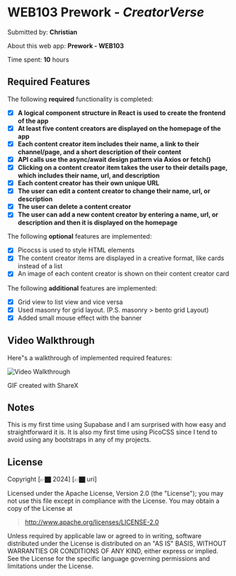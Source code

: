 # WEB103 Prework - _CreatorVerse_

Submitted by: **Christian**

About this web app: **Prework - WEB103**

Time spent: **10** hours

## Required Features

The following **required** functionality is completed:

-   [x] **A logical component structure in React is used to create the frontend of the app**
-   [x] **At least five content creators are displayed on the homepage of the app**
-   [x] **Each content creator item includes their name, a link to their channel/page, and a short description of their content**
-   [x] **API calls use the async/await design pattern via Axios or fetch()**
-   [x] **Clicking on a content creator item takes the user to their details page, which includes their name, url, and description**
-   [x] **Each content creator has their own unique URL**
-   [x] **The user can edit a content creator to change their name, url, or description**
-   [x] **The user can delete a content creator**
-   [x] **The user can add a new content creator by entering a name, url, or description and then it is displayed on the homepage**

The following **optional** features are implemented:

-   [x] Picocss is used to style HTML elements
-   [x] The content creator items are displayed in a creative format, like cards instead of a list
-   [x] An image of each content creator is shown on their content creator card

The following **additional** features are implemented:

-   [x] Grid view to list view and vice versa
-   [x] Used masonry for grid layout. (P.S. masonry > bento grid Layout)
-   [x] Added small mouse effect with the banner

## Video Walkthrough

Here"s a walkthrough of implemented required features:

<img src="https://i.imgur.com/yl6wL1b.gif" title="Video Walkthrough" width="" alt="Video Walkthrough" />

GIF created with ShareX

## Notes

This is my first time using Supabase and I am surprised with how easy and straightforward it is. It is also my first time using PicoCSS since I tend to avoid using any bootstraps in any of my projects.

## License

Copyright [👉🏿 2024] [👉🏿 uri]

Licensed under the Apache License, Version 2.0 (the "License"); you may not use this file except in compliance with the License. You may obtain a copy of the License at

> http://www.apache.org/licenses/LICENSE-2.0

Unless required by applicable law or agreed to in writing, software distributed under the License is distributed on an "AS IS" BASIS, WITHOUT WARRANTIES OR CONDITIONS OF ANY KIND, either express or implied. See the License for the specific language governing permissions and limitations under the License.
